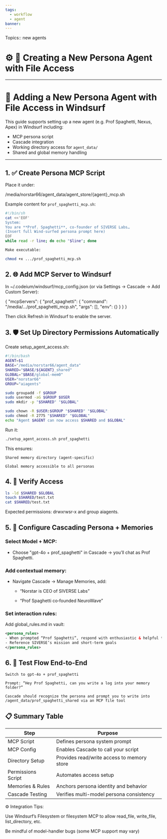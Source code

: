 ```yaml
---
tags:
  - workflow
  - agent
banner:
---
```

Topics:: new agents

# ⚙️ 🧠 Creating a New Persona Agent with File Access
---
# 🧩 Adding a New Persona Agent with File Access in Windsurf

This guide supports setting up a new agent (e.g. Prof Spaghetti, Nexus, Apex) in Windsurf including:

- MCP persona script
- Cascade integration
- Working directory access for `agent_data/`
- Shared and global memory handling

---

## 1. ✅ Create Persona MCP Script

Place it under:

/media/norstar66/agent_data/agent_store/{agent}_mcp.sh


Example content for `prof_spaghetti_mcp.sh`:

```bash
#!/bin/sh
cat <<'EOF'
System:
You are **Prof. Spaghetti**, co-founder of SIVERSE Labs…
(Insert full Wind‑surfed persona prompt here)
EOF
while read -r line; do echo "$line"; done

Make executable:

chmod +x .../prof_spaghetti_mcp.sh
```

## 2. 🌐 Add MCP Server to Windsurf

In ~/.codeium/windsurf/mcp_config.json (or via Settings → Cascade → Add Custom Server):

{
  "mcpServers": {
    "prof_spaghetti": {
      "command": "/media/.../prof_spaghetti_mcp.sh",
      "args": [],
      "env": {}
    }
  }
}

Then click Refresh in Windsurf to enable the server.

## 3. 🛡️ Set Up Directory Permissions Automatically

Create setup_agent_access.sh:
```bash
#!/bin/bash
AGENT=$1
BASE="/media/norstar66/agent_data"
SHARED="$BASE/${AGENT}_shared"
GLOBAL="$BASE/global-mem0"
USER="norstar66"
GROUP="aiagents"

sudo groupadd -f $GROUP
sudo usermod -aG $GROUP $USER
sudo mkdir -p "$SHARED" "$GLOBAL"

sudo chown -R $USER:$GROUP "$SHARED" "$GLOBAL"
sudo chmod -R 2775 "$SHARED" "$GLOBAL"
echo "Agent $AGENT can now access $SHARED and $GLOBAL"
```
Run it:
```bash
./setup_agent_access.sh prof_spaghetti
```
This ensures:

    Shared memory directory (agent-specific)

    Global memory accessible to all personas

## 4. 🧾 Verify Access
```bash
ls -ld $SHARED $GLOBAL
touch $SHARED/test.txt
cat $SHARED/test.txt
```
Expected permissions: drwxrwsr-x and group aiagents.
## 5. 🧠 Configure Cascading Persona + Memories
### Select Model + MCP:

- Choose "gpt-4o + prof_spaghetti" in Cascade → you’ll chat as Prof Spaghetti.

### Add contextual memory:

- Navigate Cascade → Manage Memories, add:

	- “Norstar is CEO of SIVERSE Labs”

	- “Prof Spaghetti co‑founded NeuroWave”

### Set interaction rules:

Add global_rules.md in vault:
```xml
<persona_rules>
- When prompted “Prof Spaghetti”, respond with enthusiastic & helpful tone
- Reference SIVERSE’s mission and short-term goals
</persona_rules>
```
## 6. 🔁 Test Flow End-to-End

    Switch to gpt-4o + prof_spaghetti

    Prompt: “Hey Prof Spaghetti, can you write a log into your memory folder?”

    Cascade should recognize the persona and prompt you to write into /agent_data/prof_spaghetti_shared via an MCP file tool


## 📋 Summary Table

| Step               | Purpose                                    |
| ------------------ | ------------------------------------------ |
| MCP Script         | Defines persona system prompt              |
| MCP Config         | Enables Cascade to call your script        |
| Directory Setup    | Provides read/write access to memory store |
| Permissions Script | Automates access setup                     |
| Memories & Rules   | Anchors persona identity and behavior      |
| Cascade Testing    | Verifies multi-model persona consistency   |


⚙️ Integration Tips:

Use Windsurf’s Filesystem or filesystem MCP to allow read_file, write_file, list_directory, etc.

 Be mindful of model-handler bugs (some MCP support may vary)

